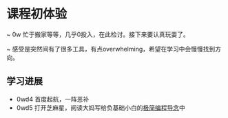 # 课程初体验
~ 0w 忙于搬家等等，几乎0投入，在此检讨。接下来要认真玩耍了。

~ 感受是突然间有了很多工具，有点overwhelming，希望在学习中会慢慢找到方向。

## 学习进展

- 0wd4 首度起航，一阵恶补
- 0wd5 打开芝麻星，阅读大妈写给负基础小白的[极简编程导念](http://wiki.zoomquiet.io/pythonic/MinimalistProgramStart)中
